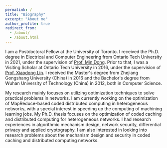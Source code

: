 ```yaml
---
permalink: /
title: "Biography"
excerpt: "About me"
author_profile: true
redirect_from: 
  - /about/
  - /about.html
---
```


I am a Postdoctoral Fellow at the University of Toronto. I received the Ph.D. degree in Electrical and Computer Engineering from Ontario Tech University in 2021, under the supervision of [Prof. Min Dong](https://faculty.ontariotechu.ca/dong/). Prior to that, I was a Visiting Scholar at Ontario Tech University in 2016, under the supervision of [Prof. Xiaodong Lin](https://socs.uoguelph.ca/~xlin08). I received the Master's degree from Zhejiang Gongshang University (China) in 2016 and the Bachelor's degree from Wuhan University of Technology (China) in 2012, both in Computer Science.

My research mainly focuses on utilizing optimization techniques to solve practical problems in networks. I am currently working on the optimization of MapReduce-based coded distributed computing in heterogeneous networks, with a special interest in speeding up the computing of machining learning jobs. My Ph.D. thesis focuses on the optimization of coded caching and distributed computing for heterogeneous networks. I had research experiences in algorithmic mechanism design, network security, differential privacy and applied cryptography. I am also interested in looking into research problems about the mechanism design and security in coded caching and distributed computing networks. 
